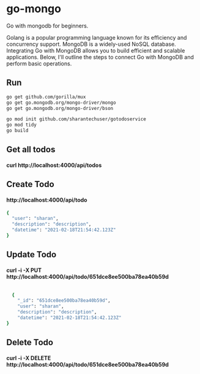 # go-mongo

Go with mongodb for beginners.

Golang is a popular programming language known for its efficiency and concurrency support. MongoDB is a widely-used NoSQL database. Integrating Go with MongoDB allows you to build efficient and scalable applications. Below, I'll outline the steps to connect Go with MongoDB and perform basic operations.

## Run
```bash
go get github.com/gorilla/mux
go get go.mongodb.org/mongo-driver/mongo
go get go.mongodb.org/mongo-driver/bson

go mod init github.com/sharantechuser/gotodoservice
go mod tidy
go build

```

## Get all todos
####  curl http://localhost:4000/api/todos

## Create Todo

#### http://localhost:4000/api/todo

```bash
{
  "user": "sharan", 
  "description": "description",
  "datetime": "2021-02-18T21:54:42.123Z"
}
```

## Update Todo

#### curl -i -X PUT http://localhost:4000/api/todo/651dce8ee500ba78ea40b59d

```bash

  {
    "_id": "651dce8ee500ba78ea40b59d",
    "user": "sharan", 
    "description": "description",
    "datetime": "2021-02-18T21:54:42.123Z"
}
```
## Delete Todo

#### curl -i -X DELETE http://localhost:4000/api/todo/651dce8ee500ba78ea40b59d


